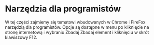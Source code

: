 # Narzędzia dla programistów

W tej części zajmiemy się tematowi wbudowanych w Chrome i FireFox narzędzią dla programistów. Opcje są dostępne w menu po kliknięcie na stronę internetową i wybraniu Zbadaj Zbadaj element i kliknięciu w skrót klawiszowy F12.